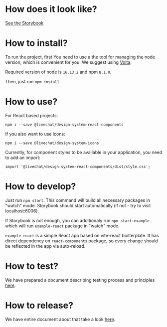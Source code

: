 # How does it look like?

[See the Storybook](https://v1--613a8e945a5665003a05113b.chromatic.com/)

# How to install?

To run the project, first You need to use a the tool for managing the node version, which is convenient for you.
We suggest using [Volta](https://volta.sh/).

Required version of node is `16.13.2` and npm `8.1.0`.

Then, just run `npm install`.

# How to use?

For React based projects:

`npm i --save @livechat/design-system-react-components`

If you also want to use icons:

`npm i --save @livechat/design-system-icons`

Currently, for component styles to be available in your application, you need to add an import:

`import '@livechat/design-system-react-components/dist/style.css';`

# How to develop?

Just run `npm start`. This command will build all necessary packages in "watch" mode. Storybook should start automatically (if not - try to visit localhost:6006).

If Storybook is not enough, you can additionaly run `npm start:example` which will run `example-react` package in "watch" mode.

`example-react` is a simple React app based on vite-react boilterplate. It has direct dependency on `react-components` package, so every change should be reflected in the app via auto-reload.

# How to test?

We have prepared a document describing testing process and principles [here](./TESTING.md).

# How to release?

We have entire document about that take a look [here](./RELEASE.md).
